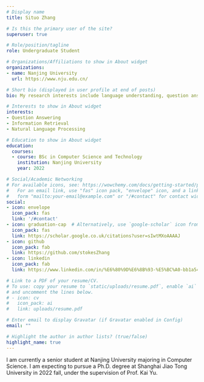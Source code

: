 ```yaml
---
# Display name
title: Situo Zhang

# Is this the primary user of the site?
superuser: true

# Role/position/tagline
role: Undergraduate Student

# Organizations/Affiliations to show in About widget
organizations:
- name: Nanjing University
  url: https://www.nju.edu.cn/

# Short bio (displayed in user profile at end of posts)
bio: My research interests include language understanding, question answering and natural language processing and programmable matter.

# Interests to show in About widget
interests:
- Question Answering
- Information Retrieval
- Natural Language Processing

# Education to show in About widget
education:
  courses:
  - course: BSc in Computer Science and Technology
    institution: Nanjing University
    year: 2022

# Social/Academic Networking
# For available icons, see: https://wowchemy.com/docs/getting-started/page-builder/#icons
#   For an email link, use "fas" icon pack, "envelope" icon, and a link in the
#   form "mailto:your-email@example.com" or "/#contact" for contact widget.
social:
- icon: envelope
  icon_pack: fas
  link: '/#contact'
- icon: graduation-cap  # Alternatively, use `google-scholar` icon from `ai` icon pack
  icon_pack: fas
  link: https://scholar.google.co.uk/citations?user=sIwtMXoAAAAJ
- icon: github
  icon_pack: fab
  link: https://github.com/stokesZhang
- icon: linkedin
  icon_pack: fab
  link: https://www.linkedin.com/in/%E6%80%9D%E6%8B%93-%E5%BC%A0-bb1a541b7/

# Link to a PDF of your resume/CV.
# To use: copy your resume to `static/uploads/resume.pdf`, enable `ai` icons in `params.toml`, 
# and uncomment the lines below.
# - icon: cv
#   icon_pack: ai
#   link: uploads/resume.pdf

# Enter email to display Gravatar (if Gravatar enabled in Config)
email: ""

# Highlight the author in author lists? (true/false)
highlight_name: true
---
```


I am currently a senior student at Nanjing University majoring in Computer Science. I am expecting to pursue a Ph.D. degree at Shanghai Jiao Tong University in 2022 fall, under the supervision of Prof. Kai Yu.

<!-- {{< icon name="download" pack="fas" >}} Download my {{< staticref "uploads/resume.pdf" "newtab" >}}resumé{{< /staticref >}}. -->
